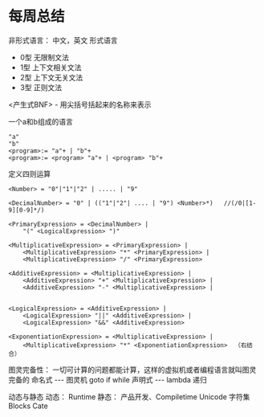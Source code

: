 # 每周总结
非形式语言： 中文，英文 形式语言

- 0型 无限制文法
- 1型 上下文相关文法
- 2型 上下文无关文法
- 3型 正则文法

<产生式BNF> - 用尖括号括起来的名称来表示

一个a和b组成的语言
```
"a"
"b"
<program>:= "a"+ | "b"+
<program>:= <program> "a"+ | <program> "b"+
```
定义四则运算
```
<Number> = "0"|"1"|"2" | ..... | "9"

<DecimalNumber> = "0" | (("1"|"2"| .... | "9") <Number>*)   //(/0|[1-9][0-9]*/)

<PrimaryExpression> = <DecimalNumber> |
    "(" <LogicalExpression> ")"

<MultiplicativeExpression> = <PrimaryExpression> |
    <MultiplicativeExpression> "*" <PrimaryExpression> |
    <MultiplicativeExpression> "/" <PrimaryExpression>

<AdditiveExpression> = <MultiplicativeExpression> |
    <AdditiveExpression> "+" <MultiplicativeExpression> |
    <AdditiveExpression> "-" <MultiplicativeExpression> |


<LogicalExpression> = <AdditiveExpression> |
    <LogicalExpression> "||" <AdditiveExpression> |
    <LogicalExpression> "&&" <AdditiveExpression>

<ExponentiationExpression> = <MultiplicativeExpression> |
    <MultiplicativeExpression> "*" <ExponentiationExpression>  （右结合）
```
图灵完备性： 一切可计算的问题都能计算，这样的虚拟机或者编程语言就叫图灵完备的
    命名式 --- 图灵机
        goto
        if while
    声明式 --- lambda
        递归

动态与静态
    动态： Runtime
    静态： 产品开发、Compiletime
Unicode 字符集 Blocks Cate



